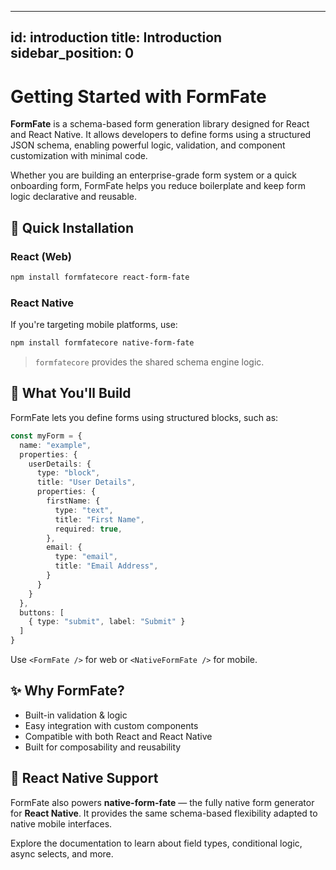 ---
id: introduction
title: Introduction
sidebar_position: 0
----------------------

# Getting Started with FormFate

**FormFate** is a schema-based form generation library designed for React and React Native. It allows developers to define forms using a structured JSON schema, enabling powerful logic, validation, and component customization with minimal code.

Whether you are building an enterprise-grade form system or a quick onboarding form, FormFate helps you reduce boilerplate and keep form logic declarative and reusable.

## 🚀 Quick Installation

### React (Web)

```bash
npm install formfatecore react-form-fate
```

### React Native

If you're targeting mobile platforms, use:

```bash
npm install formfatecore native-form-fate
```

> `formfatecore` provides the shared schema engine logic.

## 🧱 What You'll Build

FormFate lets you define forms using structured blocks, such as:

```ts
const myForm = {
  name: "example",
  properties: {
    userDetails: {
      type: "block",
      title: "User Details",
      properties: {
        firstName: {
          type: "text",
          title: "First Name",
          required: true,
        },
        email: {
          type: "email",
          title: "Email Address",
        }
      }
    }
  },
  buttons: [
    { type: "submit", label: "Submit" }
  ]
}
```

Use `<FormFate />` for web or `<NativeFormFate />` for mobile.

## ✨ Why FormFate?

* Built-in validation & logic
* Easy integration with custom components
* Compatible with both React and React Native
* Built for composability and reusability

## 📱 React Native Support

FormFate also powers **native-form-fate** — the fully native form generator for **React Native**. It provides the same schema-based flexibility adapted to native mobile interfaces.

Explore the documentation to learn about field types, conditional logic, async selects, and more.
